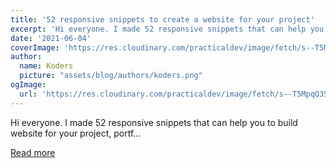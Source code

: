 ```yaml
---
title: '52 responsive snippets to create a website for your project'
excerpt: 'Hi everyone. I made 52 responsive snippets that can help you to build website for your project, portf...'
date: '2021-06-04'
coverImage: 'https://res.cloudinary.com/practicaldev/image/fetch/s--T5MpqQ3S--/c_imagga_scale,f_auto,fl_progressive,h_420,q_auto,w_1000/https://dev-to-uploads.s3.amazonaws.com/uploads/articles/rmcwnbjhl2rucka5c121.png'
author:
  name: Koders
  picture: "assets/blog/authors/koders.png"
ogImage:
  url: 'https://res.cloudinary.com/practicaldev/image/fetch/s--T5MpqQ3S--/c_imagga_scale,f_auto,fl_progressive,h_420,q_auto,w_1000/https://dev-to-uploads.s3.amazonaws.com/uploads/articles/rmcwnbjhl2rucka5c121.png'
---
```


Hi everyone. I made 52 responsive snippets that can help you to build website for your project, portf...

[Read more](https://dev.to/przemek/52-responsive-snippets-to-create-a-website-for-your-project-51e6)
